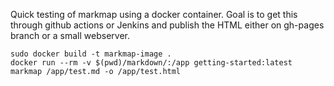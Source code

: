 Quick testing of markmap using a docker container.
Goal is to get this through github actions or Jenkins and publish the HTML either on gh-pages branch
or a small webserver.

```
sudo docker build -t markmap-image .
docker run --rm -v $(pwd)/markdown/:/app getting-started:latest markmap /app/test.md -o /app/test.html
```
